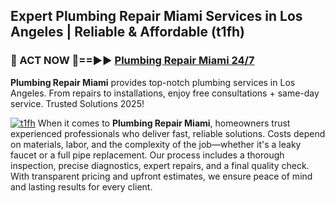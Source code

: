 ## Expert Plumbing Repair Miami Services in Los Angeles | Reliable & Affordable (t1fh)  

<h3>🚿 ACT NOW 🌟==►► <a href="https://tinyurl.com/2ne6vx2x" rel="nofollow">Plumbing Repair Miami 24/7</a></h3>

**Plumbing Repair Miami** provides top-notch plumbing services in Los Angeles. From repairs to installations, enjoy free consultations + same-day service. Trusted Solutions 2025!

[![t1fh](https://i.imgur.com/4PFF4AK.jpeg)](https://tinyurl.com/2ne6vx2x)
When it comes to **Plumbing Repair Miami**, homeowners trust experienced professionals who deliver fast, reliable solutions. Costs depend on materials, labor, and the complexity of the job—whether it's a leaky faucet or a full pipe replacement. Our process includes a thorough inspection, precise diagnostics, expert repairs, and a final quality check. With transparent pricing and upfront estimates, we ensure peace of mind and lasting results for every client.